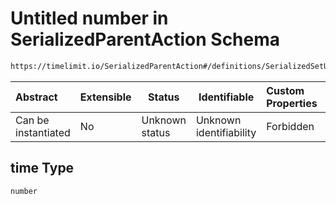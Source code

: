 # Untitled number in SerializedParentAction Schema

```txt
https://timelimit.io/SerializedParentAction#/definitions/SerializedSetUserDisableLimitsUntilAction/properties/time
```




| Abstract            | Extensible | Status         | Identifiable            | Custom Properties | Additional Properties | Access Restrictions | Defined In                                                                                        |
| :------------------ | ---------- | -------------- | ----------------------- | :---------------- | --------------------- | ------------------- | ------------------------------------------------------------------------------------------------- |
| Can be instantiated | No         | Unknown status | Unknown identifiability | Forbidden         | Allowed               | none                | [SerializedParentAction.schema.json\*](SerializedParentAction.schema.json "open original schema") |

## time Type

`number`
